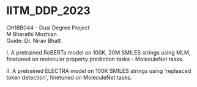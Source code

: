 # IITM_DDP_2023
CH18B044 - Dual Degree Project  
M Bharathi Mozhian  
Guide: Dr. Nirav Bhatt  

I. A pretrained RoBERTa model on 100K, 20M SMILES strings using MLM, finetuned on molecular property prediction tasks - MoleculeNet tasks.  

II. A pretrained ELECTRA model on 100K SMILES strings using 'replaaced token detection', finetuned on MoleculeNet tasks. 
